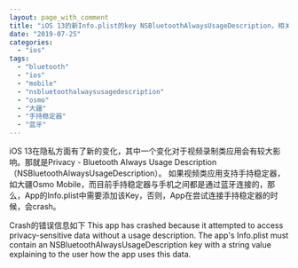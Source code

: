 ```yaml
---
layout: page_with_comment
title: "iOS 13的新Info.plist的key NSBluetoothAlwaysUsageDescription，相关应用需要及时升级"
date: "2019-07-25"
categories: 
  - "ios"
tags: 
  - "bluetooth"
  - "ios"
  - "mobile"
  - "nsbluetoothalwaysusagedescription"
  - "osmo"
  - "大疆"
  - "手持稳定器"
  - "蓝牙"
---
```


iOS 13在隐私方面有了新的变化，其中一个变化对于视频录制类应用会有较大影响。那就是Privacy - Bluetooth Always Usage Description（NSBluetoothAlwaysUsageDescription）。 如果视频类应用支持手持稳定器，如大疆Osmo Mobile，而目前手持稳定器与手机之间都是通过蓝牙连接的，那么，App的Info.plist中需要添加该Key，否则，App在尝试连接手持稳定器的时候，会crash。

Crash的错误信息如下 This app has crashed because it attempted to access privacy-sensitive data without a usage description. The app's Info.plist must contain an NSBluetoothAlwaysUsageDescription key with a string value explaining to the user how the app uses this data.
